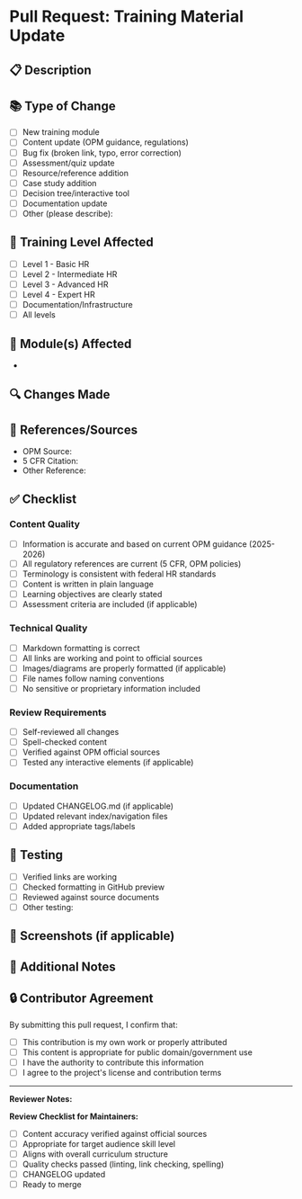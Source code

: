 # Pull Request: Training Material Update

## 📋 Description
<!-- Provide a brief description of the changes in this PR -->



## 📚 Type of Change
<!-- Check all that apply -->
- [ ] New training module
- [ ] Content update (OPM guidance, regulations)
- [ ] Bug fix (broken link, typo, error correction)
- [ ] Assessment/quiz update
- [ ] Resource/reference addition
- [ ] Case study addition
- [ ] Decision tree/interactive tool
- [ ] Documentation update
- [ ] Other (please describe):

## 🎯 Training Level Affected
<!-- Check all that apply -->
- [ ] Level 1 - Basic HR
- [ ] Level 2 - Intermediate HR
- [ ] Level 3 - Advanced HR
- [ ] Level 4 - Expert HR
- [ ] Documentation/Infrastructure
- [ ] All levels

## 📖 Module(s) Affected
<!-- List specific modules, e.g., "Module 1.3: FEHB Basics" -->
-

## 🔍 Changes Made
<!-- Describe the specific changes in detail -->



## 📎 References/Sources
<!-- Provide links to OPM guidance, Federal Register, or other official sources -->
- OPM Source:
- 5 CFR Citation:
- Other Reference:

## ✅ Checklist
<!-- Ensure all items are completed before submitting -->

### Content Quality
- [ ] Information is accurate and based on current OPM guidance (2025-2026)
- [ ] All regulatory references are current (5 CFR, OPM policies)
- [ ] Terminology is consistent with federal HR standards
- [ ] Content is written in plain language
- [ ] Learning objectives are clearly stated
- [ ] Assessment criteria are included (if applicable)

### Technical Quality
- [ ] Markdown formatting is correct
- [ ] All links are working and point to official sources
- [ ] Images/diagrams are properly formatted (if applicable)
- [ ] File names follow naming conventions
- [ ] No sensitive or proprietary information included

### Review Requirements
- [ ] Self-reviewed all changes
- [ ] Spell-checked content
- [ ] Verified against OPM official sources
- [ ] Tested any interactive elements (if applicable)

### Documentation
- [ ] Updated CHANGELOG.md (if applicable)
- [ ] Updated relevant index/navigation files
- [ ] Added appropriate tags/labels

## 🧪 Testing
<!-- Describe how you verified these changes -->
- [ ] Verified links are working
- [ ] Checked formatting in GitHub preview
- [ ] Reviewed against source documents
- [ ] Other testing:

## 📸 Screenshots (if applicable)
<!-- Add screenshots of formatting changes, new visualizations, etc. -->


## 💬 Additional Notes
<!-- Any additional context, concerns, or discussion points -->


## 🔒 Contributor Agreement
By submitting this pull request, I confirm that:
- [ ] This contribution is my own work or properly attributed
- [ ] This content is appropriate for public domain/government use
- [ ] I have the authority to contribute this information
- [ ] I agree to the project's license and contribution terms

---

**Reviewer Notes:**
<!-- Area for reviewers to add comments -->


**Review Checklist for Maintainers:**
- [ ] Content accuracy verified against official sources
- [ ] Appropriate for target audience skill level
- [ ] Aligns with overall curriculum structure
- [ ] Quality checks passed (linting, link checking, spelling)
- [ ] CHANGELOG updated
- [ ] Ready to merge
